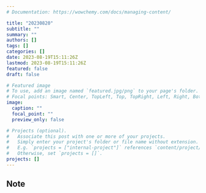 ```yaml
---
# Documentation: https://wowchemy.com/docs/managing-content/

title: "20230820"
subtitle: ""
summary: ""
authors: []
tags: []
categories: []
date: 2023-08-19T15:11:26Z
lastmod: 2023-08-19T15:11:26Z
featured: false
draft: false

# Featured image
# To use, add an image named `featured.jpg/png` to your page's folder.
# Focal points: Smart, Center, TopLeft, Top, TopRight, Left, Right, BottomLeft, Bottom, BottomRight.
image:
  caption: ""
  focal_point: ""
  preview_only: false

# Projects (optional).
#   Associate this post with one or more of your projects.
#   Simply enter your project's folder or file name without extension.
#   E.g. `projects = ["internal-project"]` references `content/project/deep-learning/index.md`.
#   Otherwise, set `projects = []`.
projects: []
---
```


## Note

